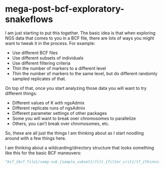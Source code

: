 mega-post-bcf-exploratory-snakeflows
================

I am just starting to put this together. The basic idea is that when
exploring NGS data that comes to you in a BCF file, there are lots of
ways you might want to tweak it in the process. For example:

-   Use different BCF files
-   Use different subsets of individuals
-   Use different filtering criteria
-   Thin the number of markers to a different level
-   Thin the number of markers to the same level, but do different
    randomly sampled replicates of that.

On top of that, once you start analyzing those data you will want to try
different things:

-   Different values of K with ngsAdmix
-   Different replicate runs of ngsAdmix
-   Different parameter settings of other packages
-   Some you will want to break over chromosomes to parallelize
-   Others, you can’t break over chromosomes, etc.

So, these are all just the things I am thinking about as I start
noodling around with a few things here.

I am thinking about a wildcarding/directory structure that looks
something like this for the basic BCF maneuvers:

``` python
"bcf_{bcf_file}/samp-sub_{sample_subset}/filt_{filter_crit}/tf_{thinning_factor}/tf-seed_{thin_factor_seed}/"
```
